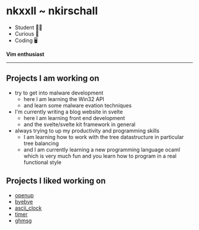 # nkxxll ~ nkirschall

* Student 👨‍💻
* Curious 🤔
* Coding  🖥️

**Vim enthusiast**

---

## Projects I am working on

- try to get into malware development
  - here I am learning the Win32 API
  - and learn some malware evation techniques
- I'm currently writing a blog website in svelte
  - here I am learning front end development
  - and the svelte/svelte kit framework in general
- always trying to up my productivity and programming skills
  - I am learning how to work with the tree datastructure in particular tree balancing
  - and I am currently learning a new programming language ocaml which is very much fun and you learn how to program in a real functional style

## Projects I liked working on

- [openup](https://github.com/Horryportier/openup)
- [byebye](https://github.com/d1psy-sh/byebye)
- [ascii_clock](https://github.com/d1psy-sh/ascii_clock)
- [timer](https://github.com/caarlos0/timer)
- [ghmsg](https://github.com/d1psy-sh/ghmsg)
